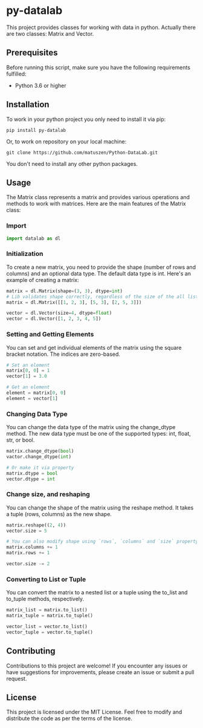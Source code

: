 # py-datalab

This project provides classes for working with data in python. Actually there are two classes: Matrix and Vector.

## Prerequisites

Before running this script, make sure you have the following requirements fulfilled:

- Python 3.6 or higher

## Installation

To work in your python project you only need to install it via pip:

```shell
pip install py-datalab
```

Or, to work on repository on your local machine:

```shell
git clone https://github.com/matuszen/Python-DataLab.git
```

You don't need to install any other python packages.

## Usage

The Matrix class represents a matrix and provides various operations and methods to work with matrices. Here are the main features of the Matrix class:

### Import

```python
import datalab as dl
```

### Initialization

To create a new matrix, you need to provide the shape (number of rows and columns) and an optional data type. The default data type is int. Here's an example of creating a matrix:

```python
matrix = dl.Matrix(shape=(3, 3), dtype=int)
# Lib validates shape correctly, regardless of the size of the all lists
matrix = dl.Matrix([[1, 2, 3], [5, 3], [2, 5, 3]])

vector = dl.Vector(size=4, dtype=float)
vector = dl.Vector([1, 2, 3, 4, 5])
```

### Setting and Getting Elements

You can set and get individual elements of the matrix using the square bracket notation. The indices are zero-based.

```python
# Set an element
matrix[0, 0] = 1
vector[1] = 3.0

# Get an element
element = matrix[0, 0]
element = vector[1]
```

### Changing Data Type

You can change the data type of the matrix using the change_dtype method. The new data type must be one of the supported types: int, float, str, or bool.

```python
matrix.change_dtype(bool)
vactor.change_dtype(int)

# Or make it via property
matrix.dtype = bool
vector.dtype = int
```

### Change size, and reshaping

You can change the shape of the matrix using the reshape method. It takes a tuple (rows, columns) as the new shape.

```python
matrix.reshape((2, 4))
vector.size = 5

# You can also modify shape using `rows`, `columns` and `size` property
matrix.columns += 1
matrix.rows += 1

vector.size -= 2
```

### Converting to List or Tuple

You can convert the matrix to a nested list or a tuple using the to_list and to_tuple methods, respectively.

```python
matrix_list = matrix.to_list()
matrix_tuple = matrix.to_tuple()

vector_list = vector.to_list()
vector_tuple = vector.to_tuple()
```

## Contributing

Contributions to this project are welcome! If you encounter any issues or have suggestions for improvements, please create an issue or submit a pull request.

## License

This project is licensed under the MIT License. Feel free to modify and distribute the code as per the terms of the license.
